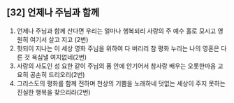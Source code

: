 ## [32] 언제나 주님과 함께

1) 언제나 주님과 함께 산다면 우리는 얼마나 행복되리 사랑의 주 예수 홀로 모시고 영원히 여기서 살고 지고 (2번)
2) 헛되이 지나는 이 세상 영화 주님을 위하여 다 버리리 참 평화 누리는 나의 영혼은 다른 것 욕심낼 여지없네(2번) 
3) 사랑의 사도인 성 요한 같이 주님의 품 안에 안기어서 참사랑 배우는 오롯한마음 고요히 공손히 드리오리(2번)
4) 그리스도의 평화를 함께 전하며 천상의 기쁨을 노래하네 덧없는 세상이 주지 못하는 진실한 행복을 찾으리라(2번)
